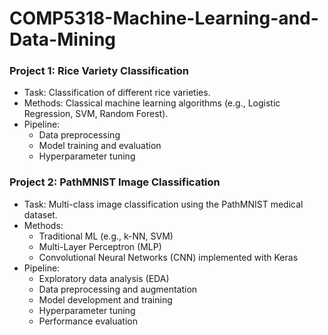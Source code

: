 # COMP5318-Machine-Learning-and-Data-Mining
### Project 1: Rice Variety Classification
- Task: Classification of different rice varieties.
- Methods: Classical machine learning algorithms (e.g., Logistic Regression, SVM, Random Forest).
- Pipeline:
  - Data preprocessing
  - Model training and evaluation
  - Hyperparameter tuning

### Project 2: PathMNIST Image Classification
- Task: Multi-class image classification using the PathMNIST medical dataset.
- Methods: 
  - Traditional ML (e.g., k-NN, SVM)
  - Multi-Layer Perceptron (MLP)
  - Convolutional Neural Networks (CNN) implemented with Keras
- Pipeline:
  - Exploratory data analysis (EDA)
  - Data preprocessing and augmentation
  - Model development and training
  - Hyperparameter tuning
  - Performance evaluation
